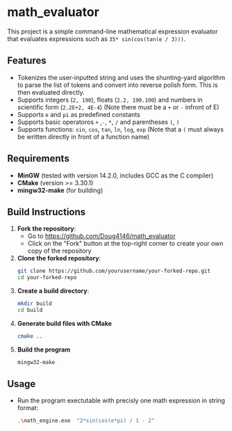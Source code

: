 # math_evaluator

This project is a simple command-line mathematical expression evaluator that evaluates expressions such as `35* sin(cos(tan(e / 3)))`. 

## Features
- Tokenizes the user-inputted string and uses the shunting-yard algorithm to parse the list of tokens and convert into reverse polish form.
  This is then evaluated directly.
- Supports integers (`2, 190`), floats (`2.2, 190.190`) and numbers in scientific form (`2.2E+2, 4E-4`) (Note there must be a `+` or `-` infront of E)
- Supports `e` and `pi` as predefined constants
- Supports basic operatoros `+` ,`-`, `*`, `/` and parentheses `(`, `)`
- Supports functions: `sin`, `cos`, `tan`, `ln`, `log`, `exp` (Note that a `(` must always be written directly in front of a function name)

## Requirements
- **MinGW** (tested with version 14.2.0, includes GCC as the C compiler)
- **CMake** (version >= 3.30.1)
- **mingw32-make** (for building)

## Build Instructions

1. **Fork the repository**:
   - Go to https://github.com/Doug4146/math_evaluator
   - Click on the "Fork" button at the top-right corner to create your own copy of the repository
1. **Clone the forked repository**:
   ```bash
   git clone https://github.com/yourusername/your-forked-repo.git
   cd your-forked-repo
2. **Create a build directory**:
   ```bash
   mkdir build
   cd build
3. **Generate build files with CMake**
   ```bash
   cmake ..
4. **Build the program**
   ```bash
   mingw32-make
   
## Usage
- Run the program exectutable with precisly one math expression in string format:
   ```bash
   .\math_engine.exe  "2*sin(cos(e*pi) / 1 - 2"
    
